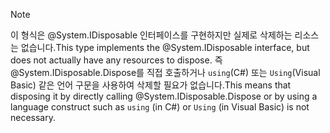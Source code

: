 > [!NOTE]
> <span data-ttu-id="e6cb2-101">이 형식은 @System.IDisposable 인터페이스를 구현하지만 실제로 삭제하는 리소스는 없습니다.</span><span class="sxs-lookup"><span data-stu-id="e6cb2-101">This type implements the @System.IDisposable interface, but does not actually have any resources to dispose.</span></span> <span data-ttu-id="e6cb2-102">즉 @System.IDisposable.Dispose를 직접 호출하거나 `using`(C#) 또는 `Using`(Visual Basic) 같은 언어 구문을 사용하여 삭제할 필요가 없습니다.</span><span class="sxs-lookup"><span data-stu-id="e6cb2-102">This means that disposing it by directly calling @System.IDisposable.Dispose or by using a language construct such as `using` (in C#) or `Using` (in Visual Basic) is not necessary.</span></span>
